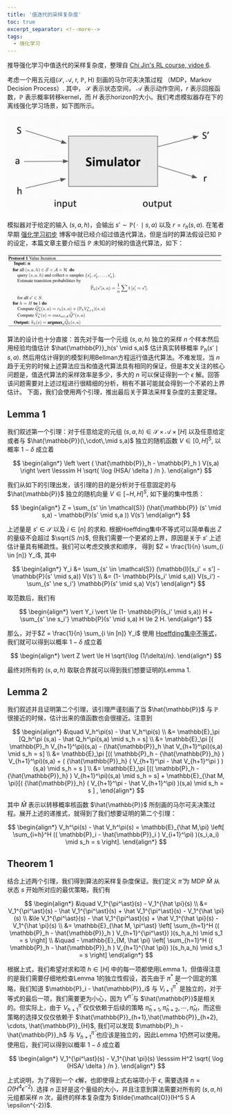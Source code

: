 ```yaml
---
title: '值迭代的采样复杂度'
toc: true
excerpt_separator: <!--more-->
tags: 		
  - 强化学习
---
```


推导强化学习中值迭代的采样复杂度，整理自 [Chi Jin's RL course, vidoe 6](https://sites.google.com/view/cjin/teaching/ece524).

<!--more-->


考虑一个用五元组($\mathcal{S}$, $\mathcal{A}$, r, $\mathbb{P}$, H) 刻画的马尔可夫决策过程 （MDP，Markov Decision Process）. 其中，  $\mathcal{S}$ 表示状态空间， $\mathcal{A}$ 表示动作空间，$r$ 表示回报函数，$\mathbb{P}$ 表示概率转移kernel，而 $H$ 表示horizon的大小。我们考虑模拟器存在下的离线强化学习场景，如下图所示。


![Sim](/images/posts/VI/Sim.png)

模拟器对于给定的输入 $(s,a,h)$，会输出 $s' \sim \mathbb{P}(\,\cdot\, \mid s,a)$ 以及 $r = r_h(s,a)$. 
在笔者早期 [强化学习初步](https://truenobility303.github.io/RL/) 博客中就已经介绍过值迭代算法，但是当时的算法假设已知 $\mathbb{P}$ 的设定，本篇文章主要介绍当 $\mathbb{P}$  未知的时候的值迭代算法，如下：

![VIAlg](/images/posts/VI/VIAlg.png)

算法的设计也十分直接：首先对于每一个元组 $(s,a,h)$ 独立的采样 $n$ 个样本然后用经验均值估计 $\hat{\mathbb{P}}_h(s' \mid s,a)$ 估计真实转移概率 $\mathbb{P}_h(s' \mid s,a)$. 然后用估计得到的模型利用Bellman方程运行值迭代算法。不难发现，当 $n$ 趋于无穷的时候上述算法应当和值迭代算法具有相同的保证，但是本文关注的核心问题是，值迭代算法的采样效率是多少，多大的 $n$ 可以保证得到一个 $\epsilon$ 解。回答该问题需要对上述过程进行很精细的分析，稍有不甚可能就会得到一个不紧的上界估计。 下面，我们会使用两个引理，推出最后关于算法采样复杂度的主要定理。

## Lemma 1

我们叙述第一个引理：对于任意给定的元组 $(s,a,h) \in \mathcal{S} \times \mathcal{A} \times [H]$ 以及任意给定或者与 $\hat{\mathbb{P}}(\,\cdot\,\mid s,a)$ 独立的随机函数 $V \in [0,H]^S$, 以概率 $1-\delta$ 成立着

$$
\begin{align*}
\left \vert ( \hat{\mathbb{P}}_h - \mathbb{P}_h ) V(s,a)  \right \vert \lesssim H \sqrt{ \log (HSA/ \delta )  /n }.
\end{align*}
$$

我们从如下的引理出发，该引理的目的是分析对于任意固定的与$\hat{\mathbb{P}}$ 独立的随机向量 $V \in [-H,H]^S$, 如下量的集中性质：

$$
\begin{align*}
 Z = \sum_{s' \in \mathcal{S}} (\hat{\mathbb{P}} (s' \mid s,a) - \mathbb{P}(s' \mid s,a )) V(s') 
\end{align*}
$$

上述量是 $s' \in \mathcal{S}$ 以及 $i \in [n]$ 的求和. 根据Hoeffding集中不等式可以简单看出 $Z$ 的量级不会超过 $\sqrt{S /n}$, 但我们需要一个更紧的上界，原因是关于 $s'$ 上述估计量具有稀疏性。我们可以考虑交换求和顺序， 得到 $Z = \frac{1}{n} \sum_{i \in [n]} Y_i$, 其中 

$$
\begin{align*}
Y_i &= \sum_{s' \in \mathcal{S}} (\mathbb{I}[s_i' = s'] - \mathbb{P}(s' \mid s,a)) V(s') \\
&= (1- \mathbb{P}(s_i' \mid s,a)) V(s_i') - \sum_{s' \ne s_i'} \mathbb{P}(s' \mid s,a) V(s') 
\end{align*}
$$

取范数后，我们有

$$
\begin{align*}
\vert Y_i \vert \le (1- \mathbb{P}(s_i' \mid s,a)) H + \sum_{s' \ne s_i'} \mathbb{P}(s' \mid s,a) H \le 2 H.
\end{align*}
$$

那么，对于$Z = \frac{1}{n} \sum_{i \in [n]} Y_i$ 使用 [Hoeffding集中不等式](https://truenobility303.github.io/Probabilistic-Inequality/)，我们就可以得到以概率 $1-\delta$ 成立着

$$
\begin{align*}
\vert Z \vert \le H \sqrt{\log (1/\delta)/n}.
\end{align*}
$$

最终对所有的 $(s,a,h)$ 取联合界就可以得到我们想要证明的Lemma 1.

## Lemma 2

我们叙述并且证明第二个引理，该引理严谨刻画了当 $\hat{\mathbb{P}}$ 与
$\mathbb{P}$ 很接近的时候，估计出来的值函数也会很接近。注意到

$$
\begin{align*}
&\quad V_h^\pi(s) - \hat V_h^\pi(s) \\
&= \mathbb{E}_\pi [Q_h^\pi (s,a) - \hat Q_h^\pi(s,a) \mid s_h = s] \\
&= \mathbb{E}_\pi [( \mathbb{P}_h V_{h+1}^\pi)(s,a) - (\hat{\mathbb{P}}_h \hat V_{h+1}^\pi)(s,a) \mid s_h = s] \\
&= \mathbb{E}_\pi [(( \mathbb{P}_h  - {\hat{\mathbb{P}}_h} ) V_{h+1}^\pi)(s,a) + ( {\hat{\mathbb{P}}_h} (  V_{h+1}^\pi - \hat V_{h+1}^\pi ) )(s,a) \mid s_h = s ] \\
&= \mathbb{E}_\pi [(( \mathbb{P}_h  - {\hat{\mathbb{P}}_h} ) V_{h+1}^\pi)(s,a) \mid s_h = s] + \mathbb{E}_{\hat M, \pi}[( {\hat{\mathbb{P}}_h} (   V_{h+1}^\pi - \hat V_{h+1}^\pi) )(s,a) \mid s_h = s ] , 
\end{align*}
$$

其中 $\hat M$ 表示以转移概率核函数 $\hat{\mathbb{P}}$ 所刻画的马尔可夫决策过程。展开上述的递推式，就得到了我们想要证明的第二个引理：

$$
\begin{align*}
V_h^\pi(s) - \hat V_h^\pi(s) = \mathbb{E}_{\hat M,\pi} \left[ 
\sum_{i=h}^H (( \mathbb{P}_i - \hat{\mathbb{P}}_i  ) V_{i+1}^\pi) )(s_i,a_i)
 \mid s_h = s \right].
\end{align*}
$$


## Theorem 1

结合上述两个引理，我们得到算法的采样复杂度保证。我们定义 $\hat \pi$ 为 MDP $\hat M$ 从状态 $s$ 开始所对应的最优策略，我们有

$$
\begin{align*}
&\quad V_1^{\pi^\ast}(s) - V_1^{\hat \pi}(s) \\
&= V_1^{\pi^\ast}(s) - \hat V_1^{\pi^\ast}(s) + \hat V_1^{\pi^\ast}(s) - V_1^{\hat \pi}(s) \\
&\le V_1^{\pi^\ast}(s) - \hat V_1^{\pi^\ast}(s) + \hat V_1^{\hat \pi}(s) - V_1^{\hat \pi}(s) \\
&= \mathbb{E}_{\hat M, \pi^\ast} \left[ 
\sum_{h=1}^H (( \mathbb{P}_h - \hat{\mathbb{P}}_h  ) V_{h+1}^{\pi^\ast}) )(s_h,a_h)
 \mid s_1 = s \right] \\
 &\quad - \mathbb{E}_{M, \hat \pi} \left[ 
\sum_{h=1}^H ((  \mathbb{P}_h - \hat{\mathbb{P}}_h )  V_{h+1}^{\hat \pi}) )(s_h,a_h)
 \mid s_1 = s \right]
\end{align*}
$$

根据上式，我们希望对求和项 $h \in [H]$ 中的每一项都使用Lemma 1，但值得注意的是我们需要仔细地检查Lemma 1的独立性假设，首先由于 $\pi^\ast$ 是一个固定的策略，我们知道 $\mathbb{P}_i - \hat{\mathbb{P}}_i$ 与 $V_{i+1}^{\pi^\ast}$ 是独立的，对于等式的最后一项，我们需要更为小心，因为 $V^{\hat \pi}$ 与 $\hat{\mathbb{P}}$是相关的。但实际上，由于 $V_{h+1}^{\hat \pi}$ 仅仅依赖于后续的策略 $\hat \pi_{h+1}, \hat \pi_{h+2},\cdots, \hat \pi_H$，而这些策略的选择又仅仅依赖于 $\hat{\mathbb{P}}_{h+1},\hat{\mathbb{P}}_{h+2}, \cdots, \hat{\mathbb{P}}_{H}$,  我们可以发现 $\mathbb{P}_h - \hat{\mathbb{P}}_h$ 与 $V_{h+1}^{\hat \pi}$ 也应该是独立的，因此Lemma 1仍然可以使用。使用后，我们可以得到以概率 $1-\delta$ 成立着

$$
\begin{align*}
V_1^{\pi^\ast}(s) - V_1^{\hat \pi}(s) \lesssim H^2 \sqrt{ \log (HSA/ \delta )  /n }.
\end{align*}
$$

上式说明，为了得到一个 $\epsilon$解，也即使得上式右端项小于 $\epsilon$, 需要选择 $n = \tilde{\Omega} ( H^4 \epsilon^{-2} )$. 选择 $n$ 正好是这个量级的大小，并且注意到算法需要对所有的 $(s,a,h)$ 元组都采样 $n$ 次，最终的样本复杂度为 $\tilde{\mathcal{O}}(H^5 S A \epsilon^{-2})$.
